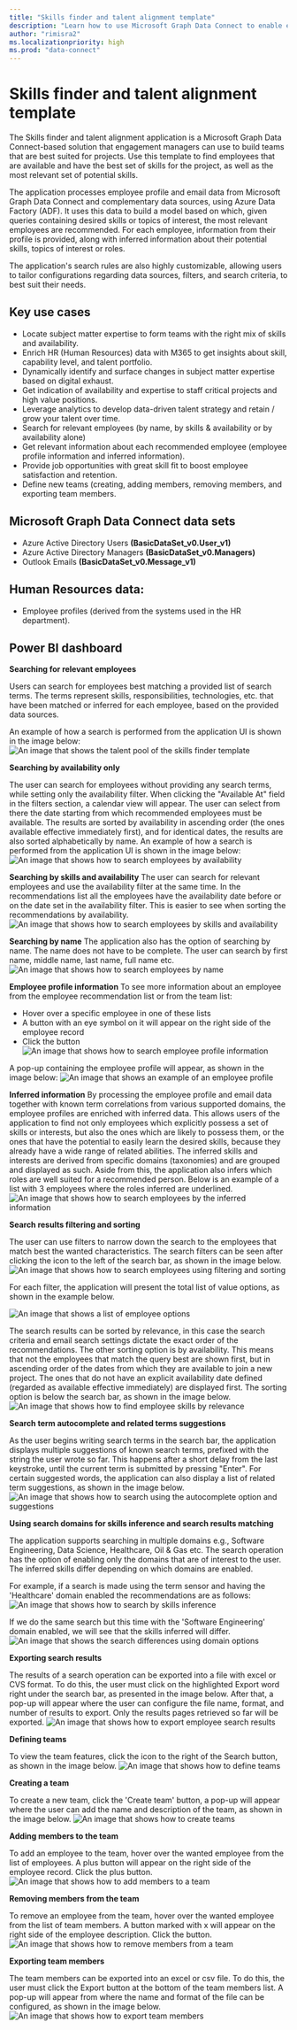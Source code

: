```yaml
---
title: "Skills finder and talent alignment template"
description: "Learn how to use Microsoft Graph Data Connect to enable engagement managers to build the best suited teams for projects."
author: "rimisra2"
ms.localizationpriority: high
ms.prod: "data-connect"
---
```


# Skills finder and talent alignment template 

The Skills finder and talent alignment application is a Microsoft Graph Data Connect-based solution that engagement managers can use to build teams that are best suited for projects. Use this template to find employees that are available and have the best set of skills for the project, as well as the most relevant set of potential skills. 
 
The application processes employee profile and email data from Microsoft Graph Data Connect and complementary data sources, using Azure Data Factory (ADF). It uses this data to build a model based on which, given queries containing desired skills or topics of interest, the most relevant employees are recommended. For each employee, information from their profile is provided, along with inferred information about their potential skills, topics of interest or roles. 

The application's search rules are also highly customizable, allowing users to tailor configurations regarding data sources, filters, and search criteria, to best suit their needs. 

## Key use cases 
- Locate subject matter expertise to form teams with the right mix of skills and availability.  
- Enrich HR (Human Resources) data with M365 to get insights about skill, capability level, and talent portfolio.  
- Dynamically identify and surface changes in subject matter expertise based on digital exhaust. 
- Get indication of availability and expertise to staff critical projects and high value positions. 
- Leverage analytics to develop data-driven talent strategy and retain / grow your talent over time. 
- Search for relevant employees (by name, by skills & availability or by availability alone) 
- Get relevant information about each recommended employee (employee profile information and inferred information). 
- Provide job opportunities with great skill fit to boost employee satisfaction and retention. 
- Define new teams (creating, adding members, removing members, and exporting team members. 

## Microsoft Graph Data Connect data sets 
- Azure Active Directory Users **(BasicDataSet_v0.User_v1)**
- Azure Active Directory Managers **(BasicDataSet_v0.Managers)**
- Outlook Emails **(BasicDataSet_v0.Message_v1)** 

## Human Resources data:  

- Employee profiles (derived from the systems used in the HR department). 

## Power BI dashboard 

**Searching for relevant employees**

Users can search for employees best matching a provided list of search terms. The terms represent skills, responsibilities, technologies, etc. that have been matched or inferred for each employee, based on the provided data sources. 

An example of how a search is performed from the application UI is shown in the image below: 
![An image that shows the talent pool of the skills finder template](images/data-connect-templates-skills-pool.png)

**Searching by availability only** 

The user can search for employees without providing any search terms, while setting only the availability filter. When clicking the "Available At" field in the filters section, a calendar view will appear. The user can select from there the date starting from which recommended employees must be available. The results are sorted by availability in ascending order (the ones available effective immediately first), and for identical dates, the results are also sorted alphabetically by name. 
An example of how a search is performed from the application UI is shown in the image below: 
![An image that shows how to search employees by availability](images/data-connect-templates-skills-talent.png)

**Searching by skills and availability** 
The user can search for relevant employees and use the availability filter at the same time. In the recommendations list all the employees have the availability date before or on the date set in the availability filter. This is easier to see when sorting the recommendations by availability. 
![An image that shows how to search employees by skills and availability](images/data-connect-templates-skills-searching.png)

**Searching by name** 
The application also has the option of searching by name. The name does not have to be complete. The user can search by first name, middle name, last name, full name etc.
![An image that shows how to search employees by name](images/data-connect-templates-skills-name.png)

**Employee profile information** 
To see more information about an employee from the employee recommendation list or from the team list: 

- Hover over a specific employee in one of these lists 
- A button with an eye symbol on it will appear on the right side of the employee record 
- Click the button 
![An image that shows how to search employee profile information](images/data-connect-templates-skills-profile.png)

A pop-up containing the employee profile will appear, as shown in the image below: 
![An image that shows an example of an employee profile](images/data-connect-templates-skills-profileview.png)

**Inferred information** 
By processing the employee profile and email data together with known term correlations from various supported domains, the employee profiles are enriched with inferred data. 
This allows users of the application to find not only employees which explicitly possess a set of skills or interests, but also the ones which are likely to possess them, or the ones that have the potential to easily learn the desired skills, because they already have a wide range of related abilities. 
The inferred skills and interests are derived from specific domains (taxonomies) and are grouped and displayed as such. 
Aside from this, the application also infers which roles are well suited for a recommended person. 
Below is an example of a list with 3 employees where the roles inferred are underlined. 
![An image that shows how to search employees by the inferred information](images/data-connect-templates-skills-inferred-info.png)

**Search results filtering and sorting** 

The user can use filters to narrow down the search to the employees that match best the wanted characteristics. The search filters can be seen after clicking the icon to the left of the search bar, as shown in the image below. 
![An image that shows how to search employees using filtering and sorting](images/data-connect-templates-skills-filtering.png)

For each filter, the application will present the total list of value options, as shown in the example below.

![An image that shows a list of employee options](images/data-connect-templates-skills-filter-list.png)

The search results can be sorted by relevance, in this case the search criteria and email search settings dictate the exact order of the recommendations. 
The other sorting option is by availability. This means that not the employees that match the query best are shown first, but in ascending order of the dates from which they are available to join a new project. The ones that do not have an explicit availability date defined (regarded as available effective immediately) are displayed first. 
The sorting option is below the search bar, as shown in the image below. 
![An image that shows how to find employee skills by relevance](images/data-connect-templates-skills-relevance-sort.png)

**Search term autocomplete and related terms suggestions** 

As the user begins writing search terms in the search bar, the application displays multiple suggestions of known search terms, prefixed with the string the user wrote so far. 
This happens after a short delay from the last keystroke, until the current term is submitted by pressing "Enter". For certain suggested words, the application can also display a list of related term suggestions, as shown in the image below. 
![An image that shows how to search using the autocomplete option and suggestions](images/data-connect-templates-skills-autocomplete.png)

**Using search domains for skills inference and search results matching**

The application supports searching in multiple domains e.g., Software Engineering, Data Science, Healthcare, Oil & Gas etc. The search operation has the option of enabling only the domains that are of interest to the user. The inferred skills differ depending on which domains are enabled. 

For example, if a search is made using the term sensor and having the 'Healthcare' domain enabled the recommendations are as follows: 
![An image that shows how to search by skills inference](images/data-connect-templates-skills-inference.png)

If we do the same search but this time with the 'Software Engineering' domain enabled, we will see that the skills inferred will differ. 
![An image that shows the search differences using domain options](images/data-connect-templates-skills-differ.png)

**Exporting search results**

The results of a search operation can be exported into a file with excel or CVS format. To do this, the user must click on the highlighted Export word right under the search bar, as presented in the image below. After that, a pop-up will appear where the user can configure the file name, format, and number of results to export. Only the results pages retrieved so far will be exported. 
![An image that shows how to export employee search results](images/data-connect-templates-skills-exporting.png)

**Defining teams** 

To view the team features, click the icon to the right of the Search button, as shown in the image below. 
![An image that shows how to define teams](images/data-connect-templates-skills-teams.png)

**Creating a team** 

To create a new team, click the 'Create team' button, a pop-up will appear where the user can add the name and description of the team, as shown in the image below. 
![An image that shows how to create teams](images/data-connect-templates-skills-creating-teams.png)

**Adding members to the team** 

To add an employee to the team, hover over the wanted employee from the list of employees. A plus button will appear on the right side of the employee record. Click the plus button. 
![An image that shows how to add members to a team](images/data-connect-templates-skills-adding-members.png)

**Removing members from the team** 

To remove an employee from the team, hover over the wanted employee from the list of team members. A button marked with x will appear on the right side of the employee description. Click the button. 
![An image that shows how to remove members from a team](images/data-connect-templates-skills-removing-members.png)

**Exporting team members** 

The team members can be exported into an excel or csv file. To do this, the user must click the Export button at the bottom of the team members list. A pop-up will appear from where the name and format of the file can be configured, as shown in the image below. 
![An image that shows how to export team members](images/data-connect-templates-skills-exporting-members.png)
